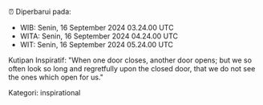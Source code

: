 ⏰ Diperbarui pada:
- WIB: Senin, 16 September 2024 03.24.00 UTC
- WITA: Senin, 16 September 2024 04.24.00 UTC
- WIT: Senin, 16 September 2024 05.24.00 UTC

Kutipan Inspiratif:
"When one door closes, another door opens; but we so often look so long and regretfully upon the closed door, that we do not see the ones which open for us."


Kategori: inspirational

